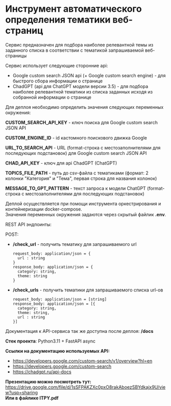 # Инструмент автоматического определения тематики веб-страниц

Сервис предназначен для подбора наиболее релевантной темы из заданного списка в соответствии с тематикой запрашиваемой веб-страницы

Сервис использует следующие сторонние api:
- Google custom search JSON api (+ Google custom search engine) - для быстрого сбора информации о странице
- ChadGPT (api для ChatGPT модели версии 3.5) - для подбора наиболее релевантной тематики из списка заданных исходя из собранной информации о странице

Для деплоя необходимо определить значения следующих переменных окружения:

**CUSTOM_SEARCH_API_KEY** - ключ поиска для Google custom search JSON API

**CUSTOM_ENGINE_ID** - id кастомного поискового движка Google

**URL_TO_SEARCH_API** - URL (format-строка с местозаполнителями для последующих подстановок) для Google custom search JSON API

**CHAD_API_KEY** - ключ для api ChadGPT (ChatGPT)

**TOPICS_FILE_PATH** - путь до csv-файла с тематиками (формат: 2 колонки "Категория" и "Тема", первая строка для названия колонок)

**MESSAGE_TO_GPT_PATTERN** - текст запроса к модели ChatGPT (format-строка с местозаполнителями для последующих подстановок)

Деплой осуществляется при помощи инструмента оркестрирования и контейнеризации docker-compose.<br>Значения переменных окружения задаются через скрытый файлик **.env**.

REST API эндпоинты:

POST:
- **/check_url** - получить тематику для запрашиваемого url<br>
  ```
  request_body: application/json = {
    url : string
  }
  response_body: application/json = {
    category: string,
    theme: string
  }
  ```
- **/check_urls** - получить тематики для запрашиваемого списка url-ов<br>
  ```
  request_body: application/json = [string]
  response_body: application/json = [{
    category: string,
    theme: string,
    url : string
  }]
  ```

Документация к API-сервиса так же доступна после деплоя: **/docs**

**Стек проекта**: Python3.11 + FastAPI async

**Ссылки на документацию используемых API:**

- https://developers.google.com/custom-search/v1/overview?hl=en
- https://developers.google.com/custom-search
- https://chadgpt.ru/api-docs

**Презентацию можно посмотреть тут:** https://drive.google.com/file/d/1sSFPAKZXc0pxO8rakAboezSBYdkajx9U/view?usp=sharing <br>
**Или в файлике ITPY.pdf**

